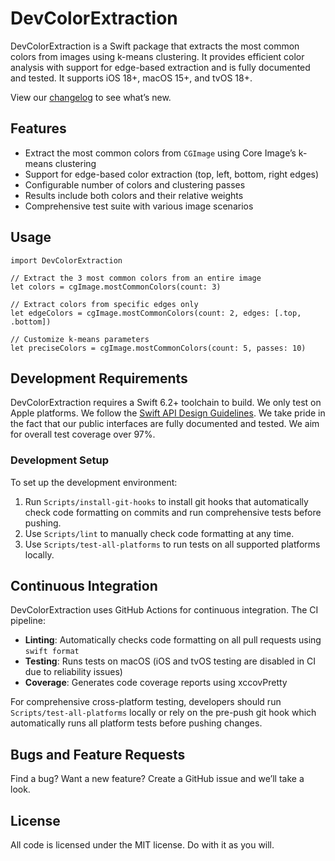 # DevColorExtraction

DevColorExtraction is a Swift package that extracts the most common colors from images using
k-means clustering. It provides efficient color analysis with support for edge-based extraction and
is fully documented and tested. It supports iOS 18+, macOS 15+, and tvOS 18+.

View our [changelog](CHANGELOG.md) to see what’s new.


## Features

  - Extract the most common colors from `CGImage` using Core Image’s k-means clustering
  - Support for edge-based color extraction (top, left, bottom, right edges)
  - Configurable number of colors and clustering passes
  - Results include both colors and their relative weights
  - Comprehensive test suite with various image scenarios


## Usage

    import DevColorExtraction

    // Extract the 3 most common colors from an entire image
    let colors = cgImage.mostCommonColors(count: 3)

    // Extract colors from specific edges only
    let edgeColors = cgImage.mostCommonColors(count: 2, edges: [.top, .bottom])

    // Customize k-means parameters
    let preciseColors = cgImage.mostCommonColors(count: 5, passes: 10)


## Development Requirements

DevColorExtraction requires a Swift 6.2+ toolchain to build. We only test on Apple platforms. We follow
the [Swift API Design Guidelines][SwiftAPIDesignGuidelines]. We take pride in the fact that our
public interfaces are fully documented and tested. We aim for overall test coverage over 97%.

[SwiftAPIDesignGuidelines]: https://swift.org/documentation/api-design-guidelines/

### Development Setup

To set up the development environment:

  1. Run `Scripts/install-git-hooks` to install git hooks that automatically check code
     formatting on commits and run comprehensive tests before pushing.
  2. Use `Scripts/lint` to manually check code formatting at any time.
  3. Use `Scripts/test-all-platforms` to run tests on all supported platforms locally.


## Continuous Integration

DevColorExtraction uses GitHub Actions for continuous integration. The CI pipeline:

  - **Linting**: Automatically checks code formatting on all pull requests using `swift format`
  - **Testing**: Runs tests on macOS (iOS and tvOS testing are disabled in CI due to reliability
    issues)
  - **Coverage**: Generates code coverage reports using xccovPretty

For comprehensive cross-platform testing, developers should run `Scripts/test-all-platforms`
locally or rely on the pre-push git hook which automatically runs all platform tests before
pushing changes.


## Bugs and Feature Requests

Find a bug? Want a new feature? Create a GitHub issue and we’ll take a look.


## License

All code is licensed under the MIT license. Do with it as you will.
